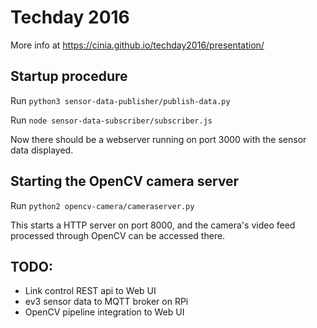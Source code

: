 # Techday 2016

More info at https://cinia.github.io/techday2016/presentation/

## Startup procedure

Run `python3 sensor-data-publisher/publish-data.py`

Run `node sensor-data-subscriber/subscriber.js`

Now there should be a webserver running on port 3000 with the sensor data displayed.

## Starting the OpenCV camera server

Run `python2 opencv-camera/cameraserver.py`

This starts a HTTP server on port 8000, and the camera's video feed processed through OpenCV can be accessed there.

## TODO:

 * Link control REST api to Web UI
 * ev3 sensor data to MQTT broker on RPi
 * OpenCV pipeline integration to Web UI
